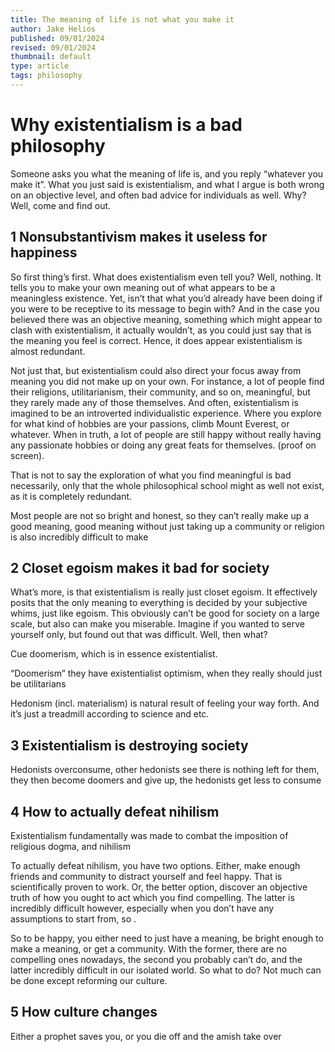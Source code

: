 ```yaml
---
title: The meaning of life is not what you make it
author: Jake Helios
published: 09/01/2024
revised: 09/01/2024
thumbnail: default
type: article
tags: philosophy
---
```



# Why existentialism is a bad philosophy
Someone asks you what the meaning of life is, and you reply “whatever you make it”. What you just said is existentialism, and what I argue is both wrong on an objective level, and often bad advice for individuals as well. Why? Well, come and find out.

## 1 Nonsubstantivism makes it useless for happiness
So first thing’s first. What does existentialism even tell you? Well, nothing. It tells you to make your own meaning out of what appears to be a meaningless existence. Yet, isn’t that what you’d already have been doing if you were to be receptive to its message to begin with? And in the case you believed there was an objective meaning, something which might appear to clash with existentialism, it actually wouldn’t, as you could just say that is the meaning you feel is correct. Hence, it does appear existentialism is almost redundant.

Not just that, but existentialism could also direct your focus away from meaning you did not make up on your own. For instance, a lot of people find their religions, utilitarianism, their community, and so on, meaningful, but they rarely made any of those themselves. And often, existentialism is imagined to be an introverted individualistic experience. Where you explore for what kind of hobbies are your passions, climb Mount Everest, or whatever. When in truth, a lot of people are still happy without really having any passionate hobbies or doing any great feats for themselves. (proof on screen).

That is not to say the exploration of what you find meaningful is bad necessarily, only that the whole philosophical school might as well not exist, as it is completely redundant.

Most people are not so bright and honest, so they can’t really make up a good meaning, good meaning without just taking up a community or religion is also incredibly difficult to make

## 2 Closet egoism makes it bad for society
What’s more, is that existentialism is really just closet egoism. It effectively posits that the only meaning to everything is decided by your subjective whims, just like egoism. This obviously can’t be good for society on a large scale, but also can make you miserable. Imagine if you wanted to serve yourself only, but found out that was difficult. Well, then what?

Cue doomerism, which is in essence existentialist.


“Doomerism” they have existentialist optimism, when they really should just be utilitarians

Hedonism (incl. materialism) is natural result of feeling your way forth. And it’s just a treadmill according to science and etc.


## 3 Existentialism is destroying society
Hedonists overconsume, other hedonists see there is nothing left for them, they then become doomers and give up, the hedonists get less to consume

## 4 How to actually defeat nihilism
Existentialism fundamentally was made to combat the imposition of religious dogma, and nihilism

To actually defeat nihilism, you have two options. Either, make enough friends and community to distract yourself and feel happy. That is scientifically proven to work. Or, the better option, discover an objective truth of how you ought to act which you find compelling. The latter is incredibly difficult however, especially when you don’t have any assumptions to start from, so .

So to be happy, you either need to just have a meaning, be bright enough to make a meaning, or get a community. With the former, there are no compelling ones nowadays, the second you probably  can’t do, and the latter incredibly difficult in our isolated world. So what to do? Not much can be done except reforming our culture.

## 5 How culture changes
Either a prophet saves you, or you die off and the amish take over
